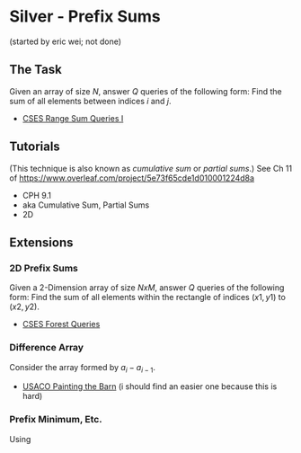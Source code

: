# Silver - Prefix Sums
(started by eric wei; not done)

## The Task
Given an array of size $N$, answer $Q$ queries of the following form: Find the sum of all elements between indices $i$ and $j$.

* [CSES Range Sum Queries I](https://cses.fi/problemset/task/1646)

## Tutorials
(This technique is also known as *cumulative sum* or *partial sums*.)
See Ch 11 of https://www.overleaf.com/project/5e73f65cde1d010001224d8a
   - CPH 9.1
   - aka Cumulative Sum, Partial Sums
   - 2D

## Extensions

### 2D Prefix Sums
Given a 2-Dimension array of size $NxM$, answer $Q$ queries of the following form: Find the sum of all elements within the rectangle of indices $(x1,y1)$ to $(x2,y2)$.
* [CSES Forest Queries](https://cses.fi/problemset/task/1652)

### Difference Array
Consider the array formed by $a_i-a_{i-1}$.
* [USACO Painting the Barn](http://www.usaco.org/index.php?page=viewproblem2&cpid=919) (i should find an easier one because this is hard)

### Prefix Minimum, Etc.
Using 
